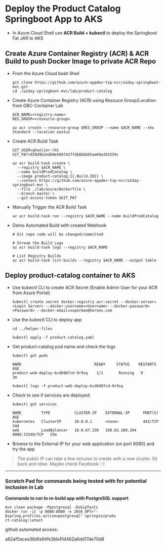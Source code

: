 # Deploy the Product Catalog Springboot App to AKS

* In Azure Cloud Shell use **ACR Build + kubectl** to deploy the Springboot Fat JAR to AKS

## Create Azure Container Registry (ACR) & ACR Build to push Docker Image to private ACR Repo

* From the Azure Cloud bash Shell
  ```
  git clone https://github.com/azure-appdev-tsp-ncr/a1day-springboot-mvc.git
  cd ./a1day-springboot-mvc/lab/product-catalog
  ```

* Create Azure Container Registry (ACR) using Resouce Group/Location from GBC-Container Lab
   ```
   ACR_NAME=<registry-name>
   RES_GROUP=<resource-group>

   az acr create --resource-group $RES_GROUP --name $ACR_NAME --sku Standard --location eastus 
   ```

* Create ACR Build Task
  ```
  GIT_USER=ghoelzer-rht
  GIT_PAT=920d9b2edb0e560742ffdb8bbb65ae69e261559c

  az acr build-task create \
    --registry $ACR_NAME \
    --name buildProdCatalog \
    --image product-catalog:{{.Build.ID}} \
    --context https://github.com/azure-appdev-tsp-ncr/a1day-springboot-mvc \
    --file ./lab/azure/Dockerfile \
    --branch master \
    --git-access-token $GIT_PAT
  ```

* Manually Trigger the ACR Build Task
  ```
  az acr build-task run --registry $ACR_NAME --name buildProdCatalog
  ```

* Demo Automated Build with created Webhook
  ```
  # Git repo code will be changed/committed
 
  # Stream the Build Logs
  az acr build-task logs --registry $ACR_NAME

  # List Registry Builds
  az acr build-task list-builds --registry $ACR_NAME --output table
  ```
## Deploy product-catalog container to AKS

* Use kubectl CLI to create ACR Secret (Enable Admin User for your ACR from Azure Portal)
  ```
  kubectl create secret docker-registry acr-secret --docker-server=<Login Server> --docker-username=<Username> --docker-password=<Password> --docker-email=superman@heroes.com
  ```
* Use the kubectl CLI to deploy app
    ```
    cd ../helper-files

    kubectl apply -f product-catalog.yaml
    ```

* Get product-catalog pod name and check the logs
    ```
    kubectl get pods

    NAME                                 READY     STATUS    RESTARTS   AGE
    product-web-deploy-bcdb987cd-9r9sq    1/1       Running   0          3m

    kubectl logs -f product-web-deploy-bcdb987cd-9r9sq
    ```


* Check to see if services are deployed.
    ```
    kubectl get services
    
    NAME         TYPE           CLUSTER-IP    EXTERNAL-IP      PORT(S)          AGE
    kubernetes   ClusterIP      10.0.0.1      <none>           443/TCP          34d
    web          LoadBalancer   10.0.67.150   168.62.189.204   8080:31540/TCP   25m
    ```

* Browse to the External IP for your web application (on port 8080) and try the app

> The public IP can take a few minutes to create with a new cluster. Sit back and relax. Maybe check Facebook :-)

--------
### Scratch Pad for commands being tested with for potential inclusion in Lab

**Commands to run to re-build app with PostgreSQL support**
```
mvn clean package -Ppostgresql -DskipTests
docker run -it -p 8080:8080 -e JAVA_OPT="-Dspring.profiles.active=postgresql" springio/produ
ct-catalog:latest
```
github automated access:

a82af0acea36dfa94fe3bb41d462a6dd17de70d8
